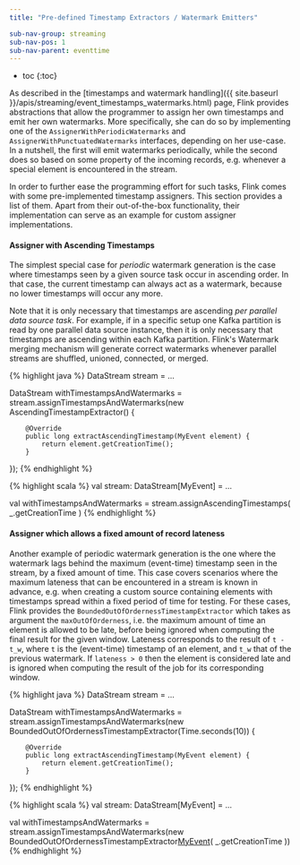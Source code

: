 ```yaml
---
title: "Pre-defined Timestamp Extractors / Watermark Emitters"

sub-nav-group: streaming
sub-nav-pos: 1
sub-nav-parent: eventtime
---
```

<!--
Licensed to the Apache Software Foundation (ASF) under one
or more contributor license agreements.  See the NOTICE file
distributed with this work for additional information
regarding copyright ownership.  The ASF licenses this file
to you under the Apache License, Version 2.0 (the
"License"); you may not use this file except in compliance
with the License.  You may obtain a copy of the License at

  http://www.apache.org/licenses/LICENSE-2.0

Unless required by applicable law or agreed to in writing,
software distributed under the License is distributed on an
"AS IS" BASIS, WITHOUT WARRANTIES OR CONDITIONS OF ANY
KIND, either express or implied.  See the License for the
specific language governing permissions and limitations
under the License.
-->

* toc
{:toc}

As described in the [timestamps and watermark handling]({{ site.baseurl }}/apis/streaming/event_timestamps_watermarks.html) page,
Flink provides abstractions that allow the programmer to assign her own timestamps and emit her own watermarks. More specifically, 
she can do so by implementing one of the `AssignerWithPeriodicWatermarks` and `AssignerWithPunctuatedWatermarks` interfaces, depending 
on her use-case. In a nutshell, the first will emit watermarks periodically, while the second does so based on some property of 
the incoming records, e.g. whenever a special element is encountered in the stream.

In order to further ease the programming effort for such tasks, Flink comes with some pre-implemented timestamp assigners. 
This section provides a list of them. Apart from their out-of-the-box functionality, their implementation can serve as an example 
for custom assigner implementations.

#### **Assigner with Ascending Timestamps**

The simplest special case for *periodic* watermark generation is the case where timestamps seen by a given source task 
occur in ascending order. In that case, the current timestamp can always act as a watermark, because no lower timestamps will 
occur any more.

Note that it is only necessary that timestamps are ascending *per parallel data source task*. For example, if
in a specific setup one Kafka partition is read by one parallel data source instance, then it is only necessary that
timestamps are ascending within each Kafka partition. Flink's Watermark merging mechanism will generate correct
watermarks whenever parallel streams are shuffled, unioned, connected, or merged.

<div class="codetabs" markdown="1">
<div data-lang="java" markdown="1">
{% highlight java %}
DataStream<MyEvent> stream = ...

DataStream<MyEvent> withTimestampsAndWatermarks = 
    stream.assignTimestampsAndWatermarks(new AscendingTimestampExtractor<MyEvent>() {

        @Override
        public long extractAscendingTimestamp(MyEvent element) {
            return element.getCreationTime();
        }
});
{% endhighlight %}
</div>
<div data-lang="scala" markdown="1">
{% highlight scala %}
val stream: DataStream[MyEvent] = ...

val withTimestampsAndWatermarks = stream.assignAscendingTimestamps( _.getCreationTime )
{% endhighlight %}
</div>
</div>

#### **Assigner which allows a fixed amount of record lateness**

Another example of periodic watermark generation is the one where the watermark lags behind the maximum (event-time) timestamp 
seen in the stream, by a fixed amount of time. This case covers scenarios where the maximum lateness that can be encountered in a 
stream is known in advance, e.g. when creating a custom source containing elements with timestamps spread within a fixed period of 
time for testing. For these cases, Flink provides the `BoundedOutOfOrdernessTimestampExtractor` which takes as argument 
the `maxOutOfOrderness`, i.e. the maximum amount of time an element is allowed to be late, before being ignored when computing the 
final result for the given window. Lateness corresponds to the result of `t - t_w`, where `t` is the (event-time) timestamp of an 
element, and `t_w` that of the previous watermark. If `lateness > 0` then the element is considered late and is ignored when computing 
the result of the job for its corresponding window.

<div class="codetabs" markdown="1">
<div data-lang="java" markdown="1">
{% highlight java %}
DataStream<MyEvent> stream = ...

DataStream<MyEvent> withTimestampsAndWatermarks = 
    stream.assignTimestampsAndWatermarks(new BoundedOutOfOrdernessTimestampExtractor<MyEvent>(Time.seconds(10)) {

        @Override
        public long extractAscendingTimestamp(MyEvent element) {
            return element.getCreationTime();
        }
});
{% endhighlight %}
</div>
<div data-lang="scala" markdown="1">
{% highlight scala %}
val stream: DataStream[MyEvent] = ...

val withTimestampsAndWatermarks = stream.assignTimestampsAndWatermarks(new BoundedOutOfOrdernessTimestampExtractor[MyEvent](Time.seconds(10))( _.getCreationTime ))
{% endhighlight %}
</div>
</div>
